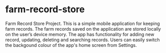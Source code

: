 # farm-record-store
Farm Record Store Project.
This is a simple mobile application for keeping farm records. 
The farm records saved on the application are stored locally on the user’s device memory.
The app has functionality for adding new record, updating, deleting and searching records.
Users can easily switch the backgound colour of the app's home screen from Settings.

